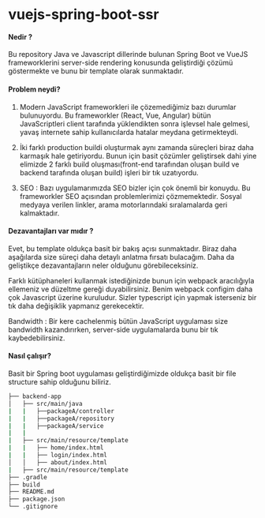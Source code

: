 # vuejs-spring-boot-ssr

#### Nedir ? 

Bu repository Java ve Javascript dillerinde bulunan Spring Boot ve VueJS frameworklerini server-side rendering konusunda 
geliştirdiği çözümü göstermekte ve bunu bir template olarak sunmaktadır. 

#### Problem neydi?

1. Modern JavaScript frameworkleri ile çözemediğimiz bazı durumlar bulunuyordu. Bu frameworkler (React, Vue, Angular) bütün JavaScriptleri client tarafında yüklendikten sonra işlevsel hale gelmesi, yavaş internete sahip kullanıcılarda hatalar meydana getirmekteydi.

2. İki farklı production buildi oluşturmak aynı zamanda süreçleri biraz daha karmaşık hale getiriyordu. Bunun için basit çözümler geliştirsek dahi yine elimizde 2 farklı build oluşması(front-end tarafından oluşan build ve backend tarafında oluşan build) işleri bir tık uzatıyordu. 

3. SEO : Bazı uygulamarımızda SEO bizler için çok önemli bir konuydu. Bu frameworkler SEO açısından problemlerimizi çözmemektedir. Sosyal medyaya verilen linkler, arama motorlarındaki sıralamalarda geri kalmaktadır. 

#### Dezavantajları var mıdır ? 

Evet, bu template oldukça basit bir bakış açısı sunmaktadır. Biraz daha aşağılarda size süreçi daha detaylı anlatma fırsatı bulacağım.  Daha da geliştikçe dezavantajların neler olduğunu görebileceksiniz. 

Farklı kütüphaneleri kullanmak istediğinizde bunun için webpack aracılığıyla ellemeniz ve düzeltme gereği duyabilirsiniz. Benim webpack configim daha çok Javascript üzerine kuruludur. Sizler typescript için yapmak isterseniz bir tık daha değişiklik yapmanız gerekecektir. 

Bandwidth : Bir kere cachelenmiş bütün JavaScript uygulaması size bandwidth kazandırırken, server-side uygulamalarda bunu bir tık kaybedebilirsiniz. 

#### Nasıl çalışır? 

Basit bir Spring boot uygulaması geliştirdiğimizde oldukça basit bir file structure sahip olduğunu biliriz. 


```bash
├── backend-app
│   ├── src/main/java 
|   |   ├──packageA/controller
|   |   ├──packageA/repository
|   |   ├──packageA/service 
|   |
|   ├── src/main/resource/template 
|   |   ├── home/index.html
|   |   ├── login/index.html
│   │   ├── about/index.html
|   ├── src/main/resource/template 
├── .gradle
├── build
├── README.md
├── package.json
└── .gitignore
```








 
